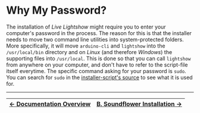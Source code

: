 # Why My Password?

The installation of _Live Lightshow_ might require you to enter your computer's password in the process. The reason for this is that the installer needs to move two command line utilities into system-protected folders. More specifically, it will move `arduino-cli` and `lightshow` into the `/usr/local/bin` directory and on _Linux_ (and therefore _Windows_) the supporting files into `/usr/local`. This is done so that you can call `lightshow` from anywhere on your computer, and don't have to refer to the script-file itself everytime.
The specific command asking for your password is `sudo`. You can search for `sudo` in the [installer-script's source](Installation/install.sh) to see what it is used for.

---

| [← Documentation Overview](..) | [B. Soundflower Installation →](B.%20Soundflower%20Installation.md) |
| - | - |
